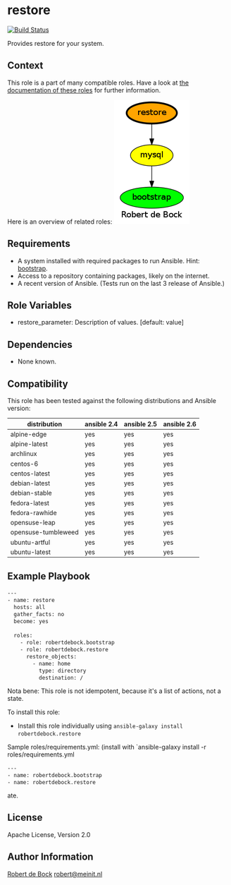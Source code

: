 restore
=========

[![Build Status](https://travis-ci.org/robertdebock/ansible-role-restore.svg?branch=master)](https://travis-ci.org/robertdebock/ansible-role-restore)

Provides restore for your system.

Context
--------
This role is a part of many compatible roles. Have a look at [the documentation of these roles](https://robertdebock.nl/) for further information.

Here is an overview of related roles:
![dependencies](https://raw.githubusercontent.com/robertdebock/drawings/artifacts/restore.png "Dependency")

Requirements
------------

- A system installed with required packages to run Ansible. Hint: [bootstrap](https://galaxy.ansible.com/robertdebock/bootstrap).
- Access to a repository containing packages, likely on the internet.
- A recent version of Ansible. (Tests run on the last 3 release of Ansible.)

Role Variables
--------------

- restore_parameter: Description of values. [default: value]

Dependencies
------------

- None known.

Compatibility
-------------

This role has been tested against the following distributions and Ansible version:

|distribution|ansible 2.4|ansible 2.5|ansible 2.6|
|------------|-----------|-----------|-----------|
|alpine-edge|yes|yes|yes|
|alpine-latest|yes|yes|yes|
|archlinux|yes|yes|yes|
|centos-6|yes|yes|yes|
|centos-latest|yes|yes|yes|
|debian-latest|yes|yes|yes|
|debian-stable|yes|yes|yes|
|fedora-latest|yes|yes|yes|
|fedora-rawhide|yes|yes|yes|
|opensuse-leap|yes|yes|yes|
|opensuse-tumbleweed|yes|yes|yes|
|ubuntu-artful|yes|yes|yes|
|ubuntu-latest|yes|yes|yes|

Example Playbook
----------------

```
---
- name: restore
  hosts: all
  gather_facts: no
  become: yes

  roles:
    - role: robertdebock.bootstrap
    - role: robertdebock.restore
      restore_objects:
        - name: home
          type: directory
          destination: /
```

Nota bene: This role is not idempotent, because it's a list of actions, not a state.

To install this role:
- Install this role individually using `ansible-galaxy install robertdebock.restore`

Sample roles/requirements.yml: (install with `ansible-galaxy install -r roles/requirements.yml
```
---
- name: robertdebock.bootstrap
- name: robertdebock.restore
```
ate.

License
-------

Apache License, Version 2.0

Author Information
------------------

[Robert de Bock](https://robertdebock.nl/) <robert@meinit.nl>

